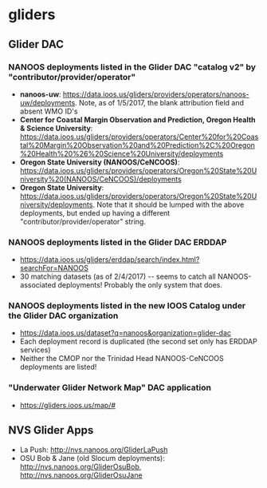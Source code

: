 # gliders

## Glider DAC
### NANOOS deployments listed in the Glider DAC "catalog v2" by "contributor/provider/operator"
- **nanoos-uw**: https://data.ioos.us/gliders/providers/operators/nanoos-uw/deployments. Note, as of 1/5/2017, the blank attribution field and absent WMO ID's
- **Center for Coastal Margin Observation and Prediction, Oregon Health & Science University**: https://data.ioos.us/gliders/providers/operators/Center%20for%20Coastal%20Margin%20Observation%20and%20Prediction%2C%20Oregon%20Health%20%26%20Science%20University/deployments
- **Oregon State University (NANOOS/CeNCOOS)**: https://data.ioos.us/gliders/providers/operators/Oregon%20State%20University%20(NANOOS/CeNCOOS)/deployments
- **Oregon State University**: https://data.ioos.us/gliders/providers/operators/Oregon%20State%20University/deployments. Note that it should be lumped with the above deployments, but ended up having a different "contributor/provider/operator" string.

### NANOOS deployments listed in the Glider DAC ERDDAP
- https://data.ioos.us/gliders/erddap/search/index.html?searchFor=NANOOS
- 30 matching datasets (as of 2/4/2017) -- seems to catch all NANOOS-associated deployments! Probably the only system that does.

### NANOOS deployments listed in the new IOOS Catalog under the Glider DAC organization
- https://data.ioos.us/dataset?q=nanoos&organization=glider-dac
- Each deployment record is duplicated (the second set only has ERDDAP services)
- Neither the CMOP nor the Trinidad Head NANOOS-CeNCOOS deployments are listed!

### "Underwater Glider Network Map" DAC application
- https://gliders.ioos.us/map/#

## NVS Glider Apps
- La Push: http://nvs.nanoos.org/GliderLaPush
- OSU Bob & Jane (old Slocum deployments): http://nvs.nanoos.org/GliderOsuBob, http://nvs.nanoos.org/GliderOsuJane

